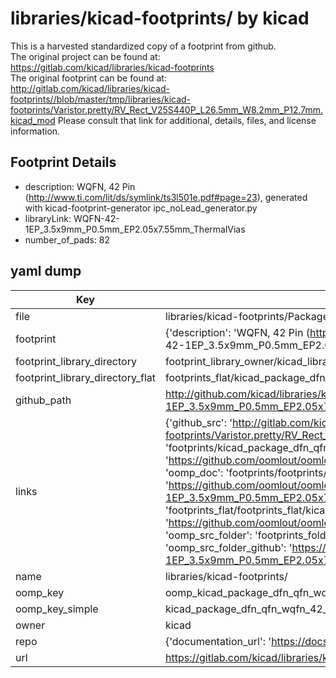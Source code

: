 # libraries/kicad-footprints/ by kicad  
This is a harvested standardized copy of a footprint from github.  
The original project can be found at:  
https://gitlab.com/kicad/libraries/kicad-footprints  
The original footprint can be found at:
http://gitlab.com/kicad/libraries/kicad-footprints//blob/master/tmp/libraries/kicad-footprints/Varistor.pretty/RV_Rect_V25S440P_L26.5mm_W8.2mm_P12.7mm.kicad_mod
Please consult that link for additional, details, files, and license information.  
## Footprint Details
* description: WQFN, 42 Pin (http://www.ti.com/lit/ds/symlink/ts3l501e.pdf#page=23), generated with kicad-footprint-generator ipc_noLead_generator.py  
* libraryLink: WQFN-42-1EP_3.5x9mm_P0.5mm_EP2.05x7.55mm_ThermalVias  
* number_of_pads: 82  
## yaml dump  
| Key | Value |  
| --- | --- |  
| file | libraries/kicad-footprints/Package_DFN_QFN.pretty/WQFN-42-1EP_3.5x9mm_P0.5mm_EP2.05x7.55mm_ThermalVias.kicad_mod |  
| footprint | {'description': 'WQFN, 42 Pin (http://www.ti.com/lit/ds/symlink/ts3l501e.pdf#page=23), generated with kicad-footprint-generator ipc_noLead_generator.py', 'libraryLink': 'WQFN-42-1EP_3.5x9mm_P0.5mm_EP2.05x7.55mm_ThermalVias', 'number_of_pads': 82} |  
| footprint_library_directory | footprint_library_owner/kicad_libraries/kicad-footprints/ |  
| footprint_library_directory_flat | footprints_flat/kicad_package_dfn_qfn_wqfn_42_1ep_3_5x9mm_p0_5mm_ep2_05x7_55mm_thermalvias/working |  
| github_path | http://github.com/kicad/libraries/kicad-footprints//blob/master/tmp/libraries/kicad-footprints/Package_DFN_QFN.pretty/WQFN-42-1EP_3.5x9mm_P0.5mm_EP2.05x7.55mm_ThermalVias.kicad_mod |  
| links | {'github_src': 'http://gitlab.com/kicad/libraries/kicad-footprints//blob/master/tmp/libraries/kicad-footprints/Varistor.pretty/RV_Rect_V25S440P_L26.5mm_W8.2mm_P12.7mm.kicad_mod', 'github_src_repo': 'https://gitlab.com/kicad/libraries/kicad-footprints', 'oomp_bot': 'footprints/kicad_package_dfn_qfn_wqfn_42_1ep_3_5x9mm_p0_5mm_ep2_05x7_55mm_thermalvias/working', 'oomp_bot_github': 'https://github.com/oomlout/oomlout_oomp_footprint_bot/tree/main/footprints/kicad_package_dfn_qfn_wqfn_42_1ep_3_5x9mm_p0_5mm_ep2_05x7_55mm_thermalvias/working', 'oomp_doc': 'footprints/footprints/kicad/Package_DFN_QFN/WQFN-42-1EP_3.5x9mm_P0.5mm_EP2.05x7.55mm_ThermalVias/working/', 'oomp_doc_github': 'https://github.com/oomlout/oomlout_oomp_footprint_doc/tree/main/footprints/footprints/kicad/Package_DFN_QFN/WQFN-42-1EP_3.5x9mm_P0.5mm_EP2.05x7.55mm_ThermalVias/working', 'oomp_src_flat': 'footprints_flat/footprints_flat/kicad_package_dfn_qfn_wqfn_42_1ep_3_5x9mm_p0_5mm_ep2_05x7_55mm_thermalvias/working', 'oomp_src_flat_github': 'https://github.com/oomlout/oomlout_oomp_footprint_src/tree/main/footprints_flat/kicad_package_dfn_qfn_wqfn_42_1ep_3_5x9mm_p0_5mm_ep2_05x7_55mm_thermalvias/working', 'oomp_src_folder': 'footprints_folder/footprints_folder/kicad/Package_DFN_QFN/WQFN-42-1EP_3.5x9mm_P0.5mm_EP2.05x7.55mm_ThermalVias/working', 'oomp_src_folder_github': 'https://github.com/oomlout/oomlout_oomp_footprint_src/tree/main/footprints_folder/kicad/Package_DFN_QFN/WQFN-42-1EP_3.5x9mm_P0.5mm_EP2.05x7.55mm_ThermalVias/working'} |  
| name | libraries/kicad-footprints/ |  
| oomp_key | oomp_kicad_package_dfn_qfn_wqfn_42_1ep_3_5x9mm_p0_5mm_ep2_05x7_55mm_thermalvias |  
| oomp_key_simple | kicad_package_dfn_qfn_wqfn_42_1ep_3_5x9mm_p0_5mm_ep2_05x7_55mm_thermalvias |  
| owner | kicad |  
| repo | {'documentation_url': 'https://docs.github.com/rest/repos/repos#get-a-repository', 'message': 'Not Found'} |  
| url | https://gitlab.com/kicad/libraries/kicad-footprints |  

